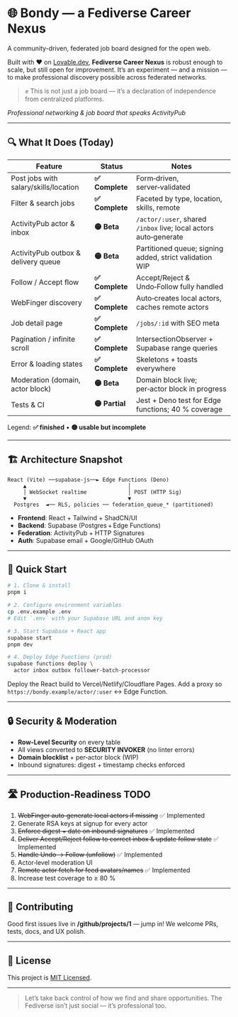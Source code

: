 # 🌐 Bondy — a Fediverse Career Nexus

A community-driven, federated job board designed for the open web.

Built with ❤️ on [Lovable.dev](https://lovable.dev), **Fediverse Career Nexus** is robust enough to scale, but still open for improvement. It’s an experiment — and a mission — to make professional discovery possible across federated networks.

> ✊ This is not just a job board — it’s a declaration of independence from centralized platforms.

*Professional networking & job board that speaks ActivityPub*

---

## 🔍 What It Does (Today)

| Feature                               | Status         | Notes                                                         |
| ------------------------------------- | -------------- | ------------------------------------------------------------- |
| Post jobs with salary/skills/location | **✅ Complete** | Form‑driven, server‑validated                                 |
| Filter & search jobs                  | **✅ Complete** | Faceted by type, location, skills, remote                     |
| ActivityPub actor & inbox             | **🟡 Beta**    | `/actor/:user`, shared `/inbox` live; local actors auto‑generate |
| ActivityPub outbox & delivery queue   | **🟡 Beta**    | Partitioned queue; signing added, strict validation WIP       |
| Follow / Accept flow                  | **✅ Complete** | Accept/Reject & Undo‑Follow fully handled                     |
| WebFinger discovery                   | **✅ Complete** | Auto‑creates local actors, caches remote actors               |
| Job detail page                       | **✅ Complete** | `/jobs/:id` with SEO meta                                     |
| Pagination / infinite scroll          | **✅ Complete** | IntersectionObserver + Supabase range queries                 |
| Error & loading states                | **✅ Complete** | Skeletons + toasts everywhere                                 |
| Moderation (domain, actor block)      | **🟡 Beta**    | Domain block live; per‑actor block in progress                |
| Tests & CI                            | **🟡 Partial** | Jest + Deno test for Edge functions; 40 % coverage            |

Legend: **✅ finished** • **🟡 usable but incomplete**

---

## 🏗️ Architecture Snapshot

```
React (Vite) ──supabase-js──► Edge Functions (Deno)
     ▲                                │
     │ WebSocket realtime             │ POST (HTTP Sig)
     ▼                                ▼
  Postgres  ◄── RLS, policies ── federation_queue_* (partitioned)
```

* **Frontend**: React + Tailwind + ShadCN/UI
* **Backend**: Supabase (Postgres + Edge Functions)
* **Federation**: ActivityPub + HTTP Signatures
* **Auth**: Supabase email + Google/GitHub OAuth

---

## 🚀 Quick Start

```bash
# 1. Clone & install
pnpm i

# 2. Configure environment variables
cp .env.example .env
# Edit `.env` with your Supabase URL and anon key

# 3. Start Supabase + React app
supabase start
pnpm dev

# 4. Deploy Edge Functions (prod)
supabase functions deploy \
  actor inbox outbox follower-batch-processor
```

Deploy the React build to Vercel/Netlify/Cloudflare Pages. Add a proxy so `https://bondy.example/actor/:user` ↔ Edge Function.

---

## 🔒 Security & Moderation

* **Row‑Level Security** on every table
* All views converted to **SECURITY INVOKER** (no linter errors)
* **Domain blocklist** + per‑actor block (WIP)
* Inbound signatures: digest + timestamp checks enforced

---

## 🛣️ Production‑Readiness TODO 

1. ~~WebFinger auto‑generate local actors if missing~~ ✅ Implemented
2. Generate RSA keys at signup for every actor
3. ~~Enforce digest + date on inbound signatures~~ ✅ Implemented
4. ~~Deliver Accept/Reject follow to correct inbox & update follow state~~ ✅ Implemented
5. ~~Handle Undo → Follow (unfollow)~~ ✅ Implemented
6. Actor‑level moderation UI
7. ~~Remote actor fetch for feed avatars/names~~ ✅ Implemented
8. Increase test coverage to ≥ 80 %

---

## 🤝 Contributing

Good first issues live in **/github/projects/1** — jump in!
We welcome PRs, tests, docs, and UX polish.

---

## 📜 License

This project is [MIT Licensed](LICENSE).

---

> Let’s take back control of how we find and share opportunities.
> The Fediverse isn’t just social — it’s professional too.
